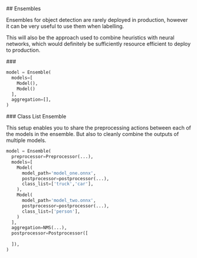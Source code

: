 ## Ensembles 

Ensembles for object detection are rarely deployed in production, however it can be very useful to use them when labelling. 

This will also be the approach used to combine heuristics with neural networks, which would definitely be sufficiently 
resource efficient to deploy to production. 

### 
```python
model = Ensemble(
  models=[
    Model(),
    Model()
  ],
  aggregation=[],
)
```

### Class List Ensemble 

This setup enables you to share the preprocessing actions between each of the models in the ensemble. 
But also to cleanly combine the outputs of multiple models.

```python
model = Ensemble(
  preprocessor=Preprocessor(...),
  models=[
    Model(
      model_path='model_one.onnx',
      postprocessor=postprocessor(...),
      class_list=['truck','car'],
    ),
    Model(
      model_path='model_two.onnx',
      postprocessor=postprocessor(...),
      class_list=['person'],
    )
  ],
  aggregation=NMS(...),
  postprocessor=Postprocessor([
    
  ]),
)
```

